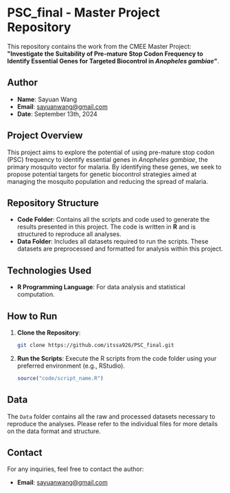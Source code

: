 
# PSC_final - Master Project Repository

This repository contains the work from the CMEE Master Project: **"Investigate the Suitability of Pre-mature Stop Codon Frequency to Identify Essential Genes for Targeted Biocontrol in _Anopheles gambiae_"**.

## Author
- **Name**: Sayuan Wang
- **Email**: [sayuanwang@gmail.com](mailto:sayuanwang@gmail.com)
- **Date**: September 13th, 2024

## Project Overview
This project aims to explore the potential of using pre-mature stop codon (PSC) frequency to identify essential genes in _Anopheles gambiae_, the primary mosquito vector for malaria. By identifying these genes, we seek to propose potential targets for genetic biocontrol strategies aimed at managing the mosquito population and reducing the spread of malaria.

## Repository Structure

- **Code Folder**: Contains all the scripts and code used to generate the results presented in this project. The code is written in **R** and is structured to reproduce all analyses.
- **Data Folder**: Includes all datasets required to run the scripts. These datasets are preprocessed and formatted for analysis within this project.

## Technologies Used
- **R Programming Language**: For data analysis and statistical computation.


## How to Run
1. **Clone the Repository**:
   ```bash
   git clone https://github.com/itssa926/PSC_final.git
   ```

2. **Run the Scripts**: Execute the R scripts from the code folder using your preferred environment (e.g., RStudio).
   ```r
   source("code/script_name.R")
   ```

## Data
The `Data` folder contains all the raw and processed datasets necessary to reproduce the analyses. Please refer to the individual files for more details on the data format and structure.

## Contact
For any inquiries, feel free to contact the author:
- **Email**: [sayuanwang@gmail.com](mailto:sayuanwang@gmail.com)
